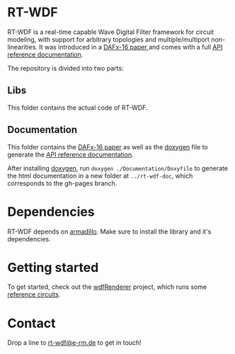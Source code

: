 # RT-WDF
RT-WDF is a real-time capable Wave Digital Filter framework for circuit modeling, with support for arbitrary topologies and multiple/multiport non-linearities. It was introduced in a [ DAFx-16 paper ](Documentation/40-DAFx-16_paper_35-PN.pdf) and comes with a full [API reference documentation](https://rt-wdf.github.io/rt-wdf_lib/).

The repository is divided into two parts:

## Libs
This folder contains the actual code of RT-WDF.
    
## Documentation
This folder contains the [DAFx-16 paper](Documentation/40-DAFx-16_paper_35-PN.pdf) as well as the [doxygen](http://doxygen.org) file to generate the [API reference documentation](https://rt-wdf.github.io/rt-wdf_lib/).

After installing [doxygen](http://doxygen.org), run `doxygen ./Documentation/Doxyfile` to generate the html documentation in a new folder at `../rt-wdf-doc`, which corresponds to the gh-pages branch.
    
# Dependencies
RT-WDF depends on [armadillo](http://arma.sourceforge.net/). Make sure to install the library and it's dependencies. 

# Getting started
To get started, check out the [wdfRenderer](http://github.com/RT-WDF/rt-wdf_renderer) project, which runs some [reference circuits](http://github.com/RT-WDF/rt-wdf_renderer/Circuits). 


# Contact
Drop a line to rt-wdf@e-rm.de to get in touch!
